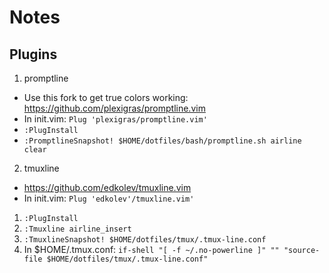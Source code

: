 # Notes

## Plugins
1. promptline
  * Use this fork to get true colors working: https://github.com/plexigras/promptline.vim
  * In init.vim: `Plug 'plexigras/promptline.vim'`
  * `:PlugInstall` 
  * `:PromptlineSnapshot! $HOME/dotfiles/bash/promptline.sh airline clear`

2. tmuxline
  * https://github.com/edkolev/tmuxline.vim
  * In init.vim: `Plug 'edkolev'/tmuxline.vim'`
  1. `:PlugInstall`
  2. `:Tmuxline airline_insert`
  3. `:TmuxlineSnapshot! $HOME/dotfiles/tmux/.tmux-line.conf`
  4. In $HOME/.tmux.conf: `if-shell "[ -f ~/.no-powerline ]" "" "source-file $HOME/dotfiles/tmux/.tmux-line.conf"`
